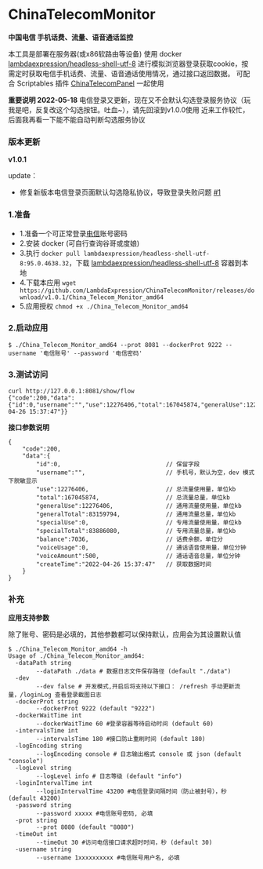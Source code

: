# ChinaTelecomMonitor 
**中国电信 手机话费、流量、语音通话监控**

本工具是部署在服务器(或x86软路由等设备) 使用 docker [lambdaexpression/headless-shell-utf-8](https://hub.docker.com/r/lambdaexpression/headless-shell-utf-8) 进行模拟浏览器登录获取cookie，按需定时获取电信手机话费、流量、语音通话使用情况，通过接口返回数据。
可配合 Scriptables 插件 [ChinaTelecomPanel](https://lambdaexpression.github.io/ScriptablesComponent/ChinaTelecomPanel/) 一起使用

**重要说明 2022-05-18**
电信登录又更新，现在又不会默认勾选登录服务协议（玩我是吧，反复改这个勾选按钮。吐血~），请先回滚到v1.0.0使用
近来工作较忙，后面我再看一下能不能自动判断勾选服务协议

### 版本更新
**v1.0.1**

update：
 - 修复新版本电信登录页面默认勾选隐私协议，导致登录失败问题 [#1](https://github.com/LambdaExpression/ChinaTelecomMonitor/issues/1)

### 1.准备

- 1.准备一个可正常登录[电信](https://e.189.cn/wap/index.do)账号密码
- 2.安装 docker (可自行查询谷哥或度娘)
- 3.执行 `docker pull lambdaexpression/headless-shell-utf-8:95.0.4638.32`，下载 [lambdaexpression/headless-shell-utf-8](https://hub.docker.com/r/lambdaexpression/headless-shell-utf-8) 容器到本地
- 4.下载本应用 `wget https://github.com/LambdaExpression/ChinaTelecomMonitor/releases/download/v1.0.1/China_Telecom_Monitor_amd64`
- 5.应用授权 `chmod +x ./China_Telecom_Monitor_amd64`

### 2.启动应用

```
$ ./China_Telecom_Monitor_amd64 --prot 8081 --dockerProt 9222 --username '电信账号' --password '电信密码'
```

### 3.测试访问

```shell
curl http://127.0.0.1:8081/show/flow
{"code":200,"data":{"id":0,"username":"","use":12276406,"total":167045874,"generalUse":12276406,"generalTotal":83159794,"specialUse":0,"specialTotal":83886080,"balance":7036,"voiceUsage":0,"voiceAmount":500,"createTime":"2022-04-26 15:37:47"}}
```
**接口参数说明**

```
{
    "code":200,
    "data":{
        "id":0,                              // 保留字段
        "username":"",                       // 手机号，默认为空，dev 模式下脱敏显示
        "use":12276406,                      // 总流量使用量，单位kb
        "total":167045874,                   // 总流量总量，单位kb
        "generalUse":12276406,               // 通用流量使用量，单位kb
        "generalTotal":83159794,             // 通用流量总量，单位kb
        "specialUse":0,                      // 专用流量使用量，单位kb
        "specialTotal":83886080,             // 专用流量总量，单位kb
        "balance":7036,                      // 话费余额，单位分
        "voiceUsage":0,                      // 通话语音使用量，单位分钟
        "voiceAmount":500,                   // 通话语音总量，单位分钟
        "createTime":"2022-04-26 15:37:47"   // 获取数据时间
    }
}
```

### 补充

**应用支持参数**

除了账号、密码是必填的，其他参数都可以保持默认，应用会为其设置默认值

```shell
$ ./China_Telecom_Monitor_amd64 -h
Usage of ./China_Telecom_Monitor_amd64:
  -dataPath string
        --dataPath ./data # 数据日志文件保存路径 (default "./data")
  -dev
        --dev false # 开发模式,开启后将支持以下接口： /refresh 手动更新流量，/loginLog 查看登录截图日志
  -dockerProt string
        --dockerProt 9222 (default "9222")
  -dockerWaitTime int
        --dockerWaitTime 60 #登录容器等待启动时间 (default 60)
  -intervalsTime int
        --intervalsTime 180 #接口防止重刷时间 (default 180)
  -logEncoding string
        --logEncoding console # 日志输出格式 console 或 json (default "console")
  -logLevel string
        --logLevel info # 日志等级 (default "info")
  -loginIntervalTime int
        --loginIntervalTime 43200 #电信登录间隔时间（防止被封号），秒 (default 43200)
  -password string
        --password xxxxx #电信账号密码, 必填
  -prot string
        --prot 8080 (default "8080")
  -timeOut int
        --timeOut 30 #访问电信接口请求超时时间，秒 (default 30)
  -username string
        --username 1xxxxxxxxxx #电信账号用户名, 必填

```



